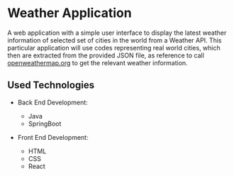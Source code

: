# Weather Application

A web application with a simple user interface to display the latest weather information of selected set of cities in the world from a Weather API.
This particular application will use codes representing real world cities, which then are extracted from the provided JSON file, as reference to call [openweathermap.org](https://openweathermap.org/) to get the relevant weather information.

## Used Technologies 
- Back End Development:
  - Java
  - SpringBoot
    
- Front End Development:
  - HTML
  - CSS
  - React





    
